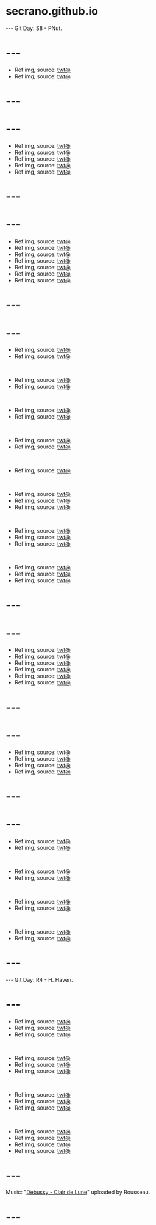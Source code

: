 # secrano.github.io

--- Git Day: S8 - PNut.

# ---

- Ref img, source: [twt@](https://x.com/TFT/status/1855147122473013755)
- Ref img, source: [twt@](https://x.com/Timmy_Tommy_1/status/1855631249068691654)

# ---
# ---

- Ref img, source: [twt@](https://www.youtube.com/watch?v=0m8mDr6cidA)
- Ref img, source: [twt@](https://x.com/boysaviuh/status/1855200317937234007)
- Ref img, source: [twt@](https://x.com/boysaviuh/status/1855198103919272408)
- Ref img, source: [twt@](https://x.com/Lemtun1/status/1855130588111687751)
- Ref img, source: [twt@](https://x.com/spydermxn/status/1855179521885896944)

# ---
# ---

- Ref img, source: [twt@](https://x.com/SetsuManga2/status/1855010973788389781)
- Ref img, source: [twt@](https://x.com/zampy68/status/1855121597742399612)
- Ref img, source: [twt@](https://x.com/DreadnaughtDark/status/1855203933930893327)
- Ref img, source: [twt@](https://x.com/sonwooang/status/1855104352261955629)
- Ref img, source: [twt@](https://x.com/The25thNigga/status/1854966397564338311)
- Ref img, source: [twt@](https://x.com/peronyawns/status/1854694096255729816)
- Ref img, source: [twt@](https://x.com/Drowsy_sheep/status/1855084833309179911)

# ---
# ---

- Ref img, source: [twt@](https://x.com/RealAlexJones/status/1854631934355194176)
- Ref img, source: [twt@](https://x.com/CouRageJD/status/1854597402831036694)

<br/>

- Ref img, source: [twt@](https://x.com/amalaekpunobi/status/1854304932234764571)
- Ref img, source: [twt@](https://x.com/LilyPichu/status/1854655039090180399)

<br/>

- Ref img, source: [twt@](https://x.com/rosuuri/status/1854683480380104932)
- Ref img, source: [twt@](https://x.com/buitengebieden/status/1854285000641859694)

<br/>

- Ref img, source: [twt@](https://x.com/yingying520025/status/1854703942959329560)
- Ref img, source: [twt@](https://x.com/stclairashley/status/1854686451927060629)

<br/>

- Ref img, source: [twt@](https://x.com/PicturesFoIder/status/1854572557694832834)

<br/>

- Ref img, source: [twt@](https://x.com/NickEh30/status/1854666661556629715)
- Ref img, source: [twt@](https://x.com/poi______1/status/1854720504302625220)
- Ref img, source: [twt@](https://x.com/addictionbaddie/status/1854592780430868683)

<br/>

- Ref img, source: [twt@](https://x.com/masami777777/status/1854594139196989543)
- Ref img, source: [twt@](https://x.com/yes__darling/status/1854549884587962750)
- Ref img, source: [twt@](https://x.com/The25thNigga/status/1854563789351567419)

<br/>

- Ref img, source: [twt@](https://x.com/HumansNoContext/status/1854479004247416949)
- Ref img, source: [twt@](https://x.com/MrAreku/status/1854458284830241091)
- Ref img, source: [twt@](https://x.com/TheFabraxxx/status/1854575526066737212)

# ---
# ---

- Ref img, source: [twt@](https://x.com/AlirezaGhods2/status/1854195107450470488)
- Ref img, source: [twt@](https://x.com/000chun000_/status/1853788916144607394)
- Ref img, source: [twt@](https://x.com/Psyphm/status/1853920225584206324)
- Ref img, source: [twt@](https://x.com/archi_reum/status/1854189756990587021)
- Ref img, source: [twt@](https://x.com/miboso__/status/1854042707355988382)
- Ref img, source: [twt@](https://x.com/miboso__/status/1854194764129927362)

# ---
# ---

- Ref img, source: [twt@](https://x.com/nbswwit/status/1853900974332526712)
- Ref img, source: [twt@](https://x.com/miboso__/status/1853643247257837839)
- Ref img, source: [twt@](https://x.com/miboso__/status/1853676282707661285)
- Ref img, source: [twt@](https://x.com/miboso__/status/1853612478955192779)

# ---
# ---

- Ref img, source: [twt@](https://x.com/DanKantori/status/1853407357012746460)
- Ref img, source: [twt@](https://x.com/kitirna/status/1853180396629819620)

<br/>

- Ref img, source: [twt@](https://x.com/IsabellaMDeLuca/status/1853442073401201030)
- Ref img, source: [twt@](https://x.com/SunhiLegend/status/1853491610727698563)

<br/>

- Ref img, source: [twt@](https://x.com/Rainmaker1973/status/1853361855311270312)
- Ref img, source: [twt@](https://x.com/khyleri/status/1853478071594336498)

<br/>

- Ref img, source: [twt@](https://x.com/LuffyDram/status/1853134840180167039)
- Ref img, source: [twt@](https://x.com/spoopyone/status/1853199953377550621)

# ---

--- Git Day: R4 - H. Haven.

# --- 

- Ref img, source: [twt@](https://x.com/AiartYasshy/status/1852848164153257990)
- Ref img, source: [twt@](https://x.com/rosuuri/status/1853215402475569282)
- Ref img, source: [twt@](https://x.com/Hare_Zzv/status/1853148872941662488)

<br/>

- Ref img, source: [twt@](https://x.com/LindyTasteful/status/1853140149657334190)
- Ref img, source: [twt@](https://x.com/liiiillliiil/status/1853195450305888396)
- Ref img, source: [twt@](https://x.com/ai_anime_mia/status/1853336103916597561)

<br/>

- Ref img, source: [twt@](https://x.com/Hanabunny_cos/status/1853040723911655806)
- Ref img, source: [twt@](https://x.com/LoganRoger51458/status/1852965822328631324)
- Ref img, source: [twt@](https://x.com/heretikka/status/1853243974133096744)

<br/>

- Ref img, source: [twt@](https://x.com/SetsuManga2/status/1853225929952342274)
- Ref img, source: [twt@](https://x.com/PhmHongVy307/status/1852692345705410995)
- Ref img, source: [twt@](https://x.com/AMAZlNGNATURE/status/1853032964201836630)
- Ref img, source: [twt@](https://x.com/Promithean11/status/1853122531147784257)

# ---
Music: "[Debussy - Clair de Lune](https://www.youtube.com/watch?v=WNcsUNKlAKw)" uploaded by Rousseau.
# ---
